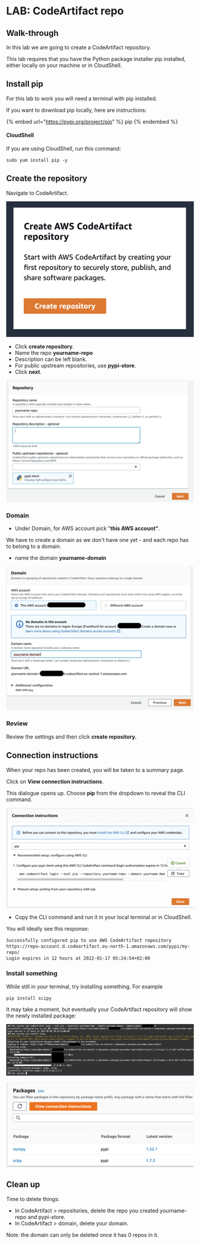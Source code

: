 # LAB: CodeArtifact repo

## Walk-through

In this lab we are going to create a CodeArtifact repository.

This lab requires that you have the Python package installer pip installed, either locally on your machine or in CloudShell.&#x20;

## Install pip

For this lab to work you will need a terminal with pip installed.&#x20;

If you want to download pip locally, here are instructions:

{% embed url="https://pypi.org/project/pip" %}
pip
{% endembed %}

#### CloudShell

If you are using CloudShell, run this command:

```
sudo yum install pip -y
```

## Create the repository

Navigate to CodeArtifact.&#x20;

![every lab starts with an orange button it seems](<../../../.gitbook/assets/image (347).png>)

* Click **create repository**.
* Name the repo **yourname-repo**
* Description can be left blank.&#x20;
* For public upstream repositories, use **pypi-store**.
* Click **next**.

![](<../../../.gitbook/assets/image (352).png>)

### Domain&#x20;

* Under Domain, for AWS account pick "**this AWS account"**.&#x20;

We have to create a domain as we don't have one yet - and each repo has to belong to a domain.&#x20;

* name the domain **yourname-domain**&#x20;

![domain settings](<../../../.gitbook/assets/image (423).png>)

### Review

Review the settings and then click **create repository.**

## Connection instructions

When your repo has been created, you will be taken to a summary page.&#x20;

Click on **View connection instructions**.

This dialogue opens up. Choose **pip** from the dropdown to reveal the CLI command.&#x20;

![connection URL](<../../../.gitbook/assets/image (320).png>)

* Copy the CLI command and run it in your local terminal or in CloudShell.

You will ideally see this response:

```
Successfully configured pip to use AWS CodeArtifact repository https://repo-account.d.codeartifact.eu-north-1.amazonaws.com/pypi/my-repo/ 
Login expires in 12 hours at 2022-01-17 05:24:54+02:00
```

### Install something

While still in your terminal, try installing something. For example

```
pip install scipy
```

It may take a moment, but eventually your CodeArtifact repository will show the newly installed package:

![from Cloudshell](<../../../.gitbook/assets/image (135).png>)

![to Artifact.](<../../../.gitbook/assets/image (329) (1).png>)

## Clean up&#x20;

Time to delete things:

* In CodeArtifact > repositories, delete the repo you created yourname-repo and pypi-store.&#x20;
* In CodeArtifact > domain, delete your domain.

Note: the domain can only be deleted once it has 0 repos in it.&#x20;
